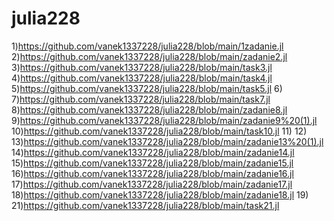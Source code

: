 # julia228
1)https://github.com/vanek1337228/julia228/blob/main/1zadanie.jl
2)https://github.com/vanek1337228/julia228/blob/main/zadanie2.jl
3)https://github.com/vanek1337228/julia228/blob/main/task3.jl
4)https://github.com/vanek1337228/julia228/blob/main/task4.jl
5)https://github.com/vanek1337228/julia228/blob/main/task5.jl
6)
7)https://github.com/vanek1337228/julia228/blob/main/task7.jl
8)https://github.com/vanek1337228/julia228/blob/main/zadanie8.jl
9)https://github.com/vanek1337228/julia228/blob/main/zadanie9%20(1).jl
10)https://github.com/vanek1337228/julia228/blob/main/task10.jl
11)
12)
13)https://github.com/vanek1337228/julia228/blob/main/zadanie13%20(1).jl
14)https://github.com/vanek1337228/julia228/blob/main/zadanie14.jl
15)https://github.com/vanek1337228/julia228/blob/main/zadanie15.jl
16)https://github.com/vanek1337228/julia228/blob/main/zadanie16.jl
17)https://github.com/vanek1337228/julia228/blob/main/zadanie17.jl
18)https://github.com/vanek1337228/julia228/blob/main/zadanie18.jl
19)
21)https://github.com/vanek1337228/julia228/blob/main/task21.jl
